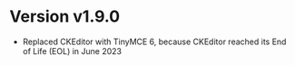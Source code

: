 # Version v1.9.0
- Replaced CKEditor with TinyMCE 6, because CKEditor reached its End of Life (EOL) in June 2023